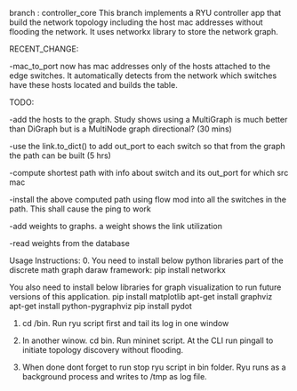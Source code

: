 
branch : controller_core
This branch implements a RYU controller app that build the network topology including the host mac addresses without flooding the network.
It uses networkx library to store the network graph.

RECENT_CHANGE:

-mac_to_port now has mac addresses only of the hosts attached to the edge switches. It automatically detects from the network which switches have these hosts located and builds the table.

TODO:

-add the hosts to the graph. Study shows using a MultiGraph is much better than DiGraph but is a MultiNode graph directional? (30 mins)

-use the link.to_dict() to add out_port to each switch so that from the graph the path can be built (5 hrs)

-compute shortest path with info about switch and its out_port for which src mac 

-install the above computed path using flow mod into all the switches in the path. This shall cause the ping to work

-add weights to graphs. a weight shows the link utilization

-read weights from the database


Usage Instructions:
0. You need to install below python libraries part of the discrete math graph daraw framework:
	pip install networkx
	
 You also need to install below libraries for graph visualization to run future versions of this application.
	pip install matplotlib
	apt-get install graphviz
	apt-get install python-pygraphviz
	pip install pydot
1. cd /bin. Run ryu script first and tail its log in one window

2. In another winow. cd bin. Run mininet script. At the CLI run pingall to initiate topology discovery without flooding.

3. When done dont forget to run stop ryu script in bin folder. Ryu runs as a background process and writes to /tmp as log file.
